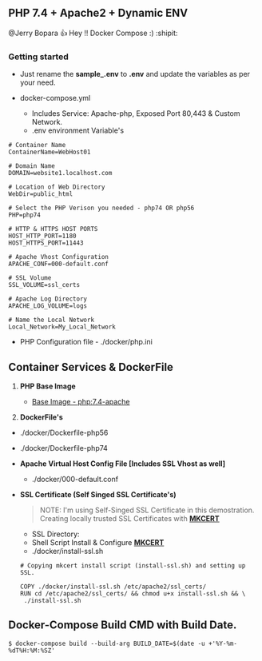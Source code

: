 ## PHP 7.4 + Apache2 + Dynamic ENV

@Jerry Bopara :+1: Hey !! Docker Compose :) :shipit:

<!--lint disable awesome-toc-->
### Getting started

- Just rename the **sample_.env** to **.env** and update the variables as per your need.

- docker-compose.yml 
   - Includes Service: Apache-php, Exposed Port 80,443 & Custom Network.
   - .env environment Variable's
```
# Container Name
ContainerName=WebHost01

# Domain Name 
DOMAIN=website1.localhost.com

# Location of Web Directory 
WebDir=public_html

# Select the PHP Verison you needed - php74 OR php56
PHP=php74

# HTTP & HTTPS HOST PORTS
HOST_HTTP_PORT=1180
HOST_HTTPS_PORT=11443

# Apache Vhost Configuration
APACHE_CONF=000-default.conf

# SSL Volume
SSL_VOLUME=ssl_certs

# Apache Log Directory 
APACHE_LOG_VOLUME=logs

# Name the Local Network 
Local_Network=My_Local_Network
```

- PHP Configuration file - ./docker/php.ini 

## Container Services & DockerFile 
 1. **PHP Base Image**
    - [Base Image - php:7.4-apache](https://hub.docker.com/_/php)


 2.  **DockerFile's** 
   - ./docker/Dockerfile-php56
   - ./docker/Dockerfile-php74

- **Apache Virtual Host Config File [Includes SSL Vhost as well]** 
   - ./docker/000-default.conf 

- **SSL Certificate (Self Singed SSL Certificate's)**
   > NOTE: I'm using Self-Singed SSL Certificate in this demostration. Creating locally trusted SSL Certificates
   with [**MKCERT**](https://github.com/FiloSottile/mkcert)

   - SSL Directory: 
   - Shell Script Install & Configure [**MKCERT**](https://github.com/FiloSottile/mkcert) 
   - ./docker/install-ssl.sh 

   ```
   # Copying mkcert install script (install-ssl.sh) and setting up SSL.
   
   COPY ./docker/install-ssl.sh /etc/apache2/ssl_certs/
   RUN cd /etc/apache2/ssl_certs/ && chmod u+x install-ssl.sh && \
	./install-ssl.sh 
   ```   

## Docker-Compose Build CMD with Build Date.
```
$ docker-compose build --build-arg BUILD_DATE=$(date -u +'%Y-%m-%dT%H:%M:%SZ'
```